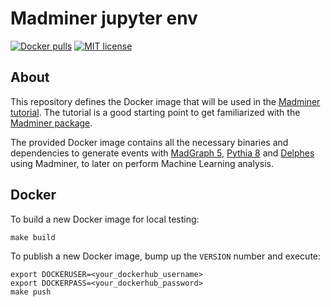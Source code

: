 # Madminer jupyter env

[![Docker pulls][docker-pulls-badge]][docker-pulls-link]
[![MIT license][mit-license-badge]][mit-license-link]


## About
This repository defines the Docker image that will be used in the [Madminer tutorial][madminer-tutorial].
The tutorial is a good starting point to get familiarized with the [Madminer package][madminer-package].

The provided Docker image contains all the necessary binaries and dependencies to generate events with 
[MadGraph 5][madgraph-website], [Pythia 8][pythia-website] and [Delphes][delphes-website] using Madminer, 
to later on perform Machine Learning analysis.


## Docker
To build a new Docker image for local testing:
```shell script
make build
```

To publish a new Docker image, bump up the `VERSION` number and execute:

```shell script
export DOCKERUSER=<your_dockerhub_username>
export DOCKERPASS=<your_dockerhub_password>
make push
```


[docker-pulls-badge]: https://img.shields.io/docker/pulls/madminertool/madminer-jupyter-env.svg
[docker-pulls-link]: https://hub.docker.com/r/madminertool/madminer-jupyter-env
[mit-license-badge]: https://img.shields.io/badge/License-MIT-blue.svg
[mit-license-link]: https://github.com/madminer-tool/madminer-jupyter-env/blob/master/LICENSE

[delphes-website]: https://cp3.irmp.ucl.ac.be/projects/delphes
[madgraph-website]: https://launchpad.net/mg5amcnlo
[madminer-package]: https://github.com/madminer-tool/madminer
[madminer-tutorial]: https://madminer-tool.github.io/madminer-tutorial
[pythia-website]: https://pythia.org/
